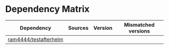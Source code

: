 # Dependency Matrix

Dependency | Sources | Version | Mismatched versions
---------- | ------- | ------- | -------------------
[ram4444/testafterhelm](https://github.com/ram4444/testafterhelm.git) |  | []() | 
